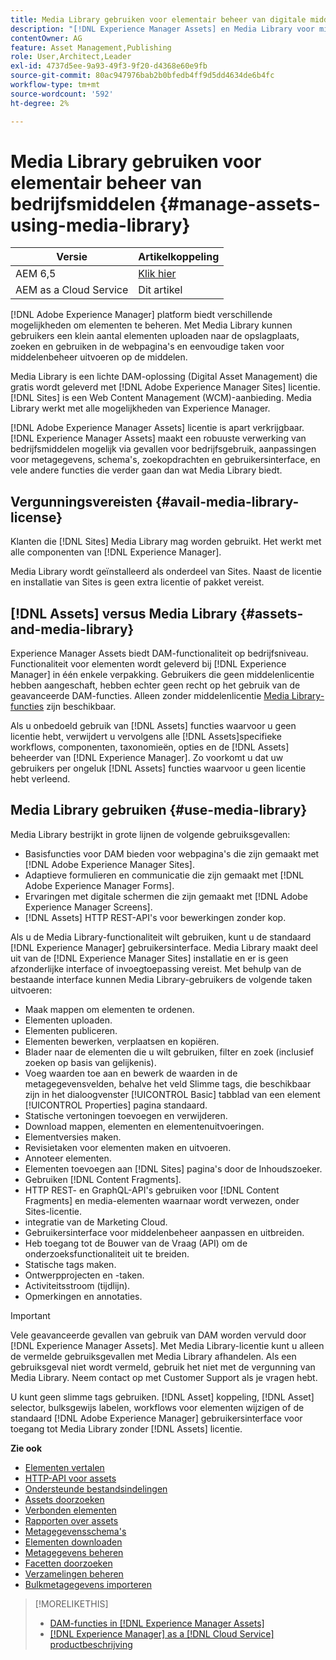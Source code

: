 ```yaml
---
title: Media Library gebruiken voor elementair beheer van digitale middelen
description: "[!DNL Experience Manager Assets] en Media Library voor middelenbeheer."
contentOwner: AG
feature: Asset Management,Publishing
role: User,Architect,Leader
exl-id: 4737d5ee-9a93-49f3-9f20-d4368e60e9fb
source-git-commit: 80ac947976bab2b0bfedb4ff9d5dd4634de6b4fc
workflow-type: tm+mt
source-wordcount: '592'
ht-degree: 2%

---
```


<!--

Define Media Lib
Define req for it
Define use cases
Define what is not included

-->

# Media Library gebruiken voor elementair beheer van bedrijfsmiddelen {#manage-assets-using-media-library}

| Versie | Artikelkoppeling |
| -------- | ---------------------------- |
| AEM 6,5 | [Klik hier](https://experienceleague.adobe.com/docs/experience-manager-65/assets/administer/medialibrary.html?lang=en) |
| AEM as a Cloud Service | Dit artikel |

[!DNL Adobe Experience Manager] platform biedt verschillende mogelijkheden om elementen te beheren. Met Media Library kunnen gebruikers een klein aantal elementen uploaden naar de opslagplaats, zoeken en gebruiken in de webpagina&#39;s en eenvoudige taken voor middelenbeheer uitvoeren op de middelen.

Media Library is een lichte DAM-oplossing (Digital Asset Management) die gratis wordt geleverd met [!DNL Adobe Experience Manager Sites] licentie. [!DNL Sites] is een Web Content Management (WCM)-aanbieding. Media Library werkt met alle mogelijkheden van Experience Manager.

[!DNL Adobe Experience Manager Assets] licentie is apart verkrijgbaar. [!DNL Experience Manager Assets] maakt een robuuste verwerking van bedrijfsmiddelen mogelijk via gevallen voor bedrijfsgebruik, aanpassingen voor metagegevens, schema&#39;s, zoekopdrachten en gebruikersinterface, en vele andere functies die verder gaan dan wat Media Library biedt.

## Vergunningsvereisten {#avail-media-library-license}

Klanten die [!DNL Sites] Media Library mag worden gebruikt. Het werkt met alle componenten van [!DNL Experience Manager].

Media Library wordt geïnstalleerd als onderdeel van Sites. Naast de licentie en installatie van Sites is geen extra licentie of pakket vereist.

## [!DNL Assets] versus Media Library {#assets-and-media-library}

Experience Manager Assets biedt DAM-functionaliteit op bedrijfsniveau. Functionaliteit voor elementen wordt geleverd bij [!DNL Experience Manager] in één enkele verpakking. Gebruikers die geen middelenlicentie hebben aangeschaft, hebben echter geen recht op het gebruik van de geavanceerde DAM-functies. Alleen zonder middelenlicentie [Media Library-functies](#use-media-library) zijn beschikbaar.

Als u onbedoeld gebruik van [!DNL Assets] functies waarvoor u geen licentie hebt, verwijdert u vervolgens alle [!DNL Assets]specifieke workflows, componenten, taxonomieën, opties en de [!DNL Assets] beheerder van [!DNL Experience Manager]. Zo voorkomt u dat uw gebruikers per ongeluk [!DNL Assets] functies waarvoor u geen licentie hebt verleend.

## Media Library gebruiken {#use-media-library}

Media Library bestrijkt in grote lijnen de volgende gebruiksgevallen:

* Basisfuncties voor DAM bieden voor webpagina&#39;s die zijn gemaakt met [!DNL Adobe Experience Manager Sites].
* Adaptieve formulieren en communicatie die zijn gemaakt met [!DNL Adobe Experience Manager Forms].
* Ervaringen met digitale schermen die zijn gemaakt met [!DNL Adobe Experience Manager Screens].
* [!DNL Assets] HTTP REST-API&#39;s voor bewerkingen zonder kop.

<!-- TBD: Remove this after confirmation. May need to merge this list with the list provided by PMs.

* Static renditions

-->

Als u de Media Library-functionaliteit wilt gebruiken, kunt u de standaard [!DNL Experience Manager] gebruikersinterface. Media Library maakt deel uit van de [!DNL Experience Manager Sites] installatie en er is geen afzonderlijke interface of invoegtoepassing vereist. Met behulp van de bestaande interface kunnen Media Library-gebruikers de volgende taken uitvoeren:

* Maak mappen om elementen te ordenen.
* Elementen uploaden.
* Elementen publiceren.
* Elementen bewerken, verplaatsen en kopiëren.
* Blader naar de elementen die u wilt gebruiken, filter en zoek (inclusief zoeken op basis van gelijkenis).
* Voeg waarden toe aan en bewerk de waarden in de metagegevensvelden, behalve het veld Slimme tags, die beschikbaar zijn in het dialoogvenster [!UICONTROL Basic] tabblad van een element [!UICONTROL Properties] pagina standaard.
* Statische vertoningen toevoegen en verwijderen.
* Download mappen, elementen en elementenuitvoeringen.
* Elementversies maken.
* Revisietaken voor elementen maken en uitvoeren.
* Annoteer elementen.
* Elementen toevoegen aan [!DNL Sites] pagina&#39;s door de Inhoudszoeker.
* Gebruiken [!DNL Content Fragments].
* HTTP REST- en GraphQL-API&#39;s gebruiken voor [!DNL Content Fragments] en media-elementen waarnaar wordt verwezen, onder Sites-licentie.
* integratie van de Marketing Cloud.
* Gebruikersinterface voor middelenbeheer aanpassen en uitbreiden.
* Heb toegang tot de Bouwer van de Vraag (API) om de onderzoeksfunctionaliteit uit te breiden.
* Statische tags maken.
* Ontwerpprojecten en -taken.
* Activiteitsstroom (tijdlijn).
* Opmerkingen en annotaties.

<!-- TBD: Define exactly which basic Assets workflow are available for use with Media Library?

As per PM, we must avoid stating such a list, as we don't have a list that makes sense in Cloud Service.
-->

>[!IMPORTANT]
>
>Vele geavanceerde gevallen van gebruik van DAM worden vervuld door [!DNL Experience Manager Assets]. Met Media Library-licentie kunt u alleen de vermelde gebruiksgevallen met Media Library afhandelen. Als een gebruiksgeval niet wordt vermeld, gebruik het niet met de vergunning van Media Library. Neem contact op met Customer Support als je vragen hebt.

U kunt geen slimme tags gebruiken. [!DNL Asset] koppeling, [!DNL Asset] selector, bulksgewijs labelen, workflows voor elementen wijzigen of de standaard [!DNL Adobe Experience Manager] gebruikersinterface voor toegang tot Media Library zonder [!DNL Assets] licentie.

<!-- TBD: Add a CTA - how to contact Adobe for queries. -->

**Zie ook**

* [Elementen vertalen](translate-assets.md)
* [HTTP-API voor assets](mac-api-assets.md)
* [Ondersteunde bestandsindelingen](file-format-support.md)
* [Assets doorzoeken](search-assets.md)
* [Verbonden elementen](use-assets-across-connected-assets-instances.md)
* [Rapporten over assets](asset-reports.md)
* [Metagegevensschema&#39;s](metadata-schemas.md)
* [Elementen downloaden](download-assets-from-aem.md)
* [Metagegevens beheren](manage-metadata.md)
* [Facetten doorzoeken](search-facets.md)
* [Verzamelingen beheren](manage-collections.md)
* [Bulkmetagegevens importeren](metadata-import-export.md)

>[!MORELIKETHIS]
>
>* [DAM-functies in [!DNL Experience Manager Assets]](https://experienceleague.adobe.com/docs/experience-manager-cloud-service/assets/home.html)
>* [[!DNL Experience Manager] as a [!DNL Cloud Service] productbeschrijving](https://helpx.adobe.com/legal/product-descriptions/adobe-experience-manager-cloud-service.html)

